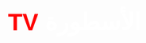 <!DOCTYPE html>
<html lang="en">
<head>
    <meta charset="UTF-8">
    <meta name="viewport" content="width=device-width, initial-scale=1.0">
    <title>ALOSTOURA-TV</title>
    <p style="text-align: center;"> <span style="font-size: 48px;"><strong _msthash="112" _msttexthash="2080234"><span style="font-family: arial, helvetica, sans-serif;"><span style="color: #fff;"></span></span><span style="font-family: arial, helvetica, sans-serif; color: rgb(255, 0, 0);">TV&nbsp;</span></strong></span><strong _msthash="112" _msttexthash="2080234" style="font-size: 48px;"><span style="font-family: arial, helvetica, sans-serif;color: #fff;">الأسطورة&nbsp;</span></strong></p>
    <link rel="ICON" href="01.png">
    <link rel="stylesheet" href="https://stackpath.bootstrapcdn.com/font-awesome/4.7.0/css/font-awesome.min.css" integrity="sha384-wvfXpqpZZVQGK6TAh5PVlGOfQNHSoD2xbE+QkPxCAFlNEevoEH3Sl0sibVcOQVnN" crossorigin="anonymous">
    <link rel="preconnect" href="https://fonts.gstatic.com">
	<link href="https://fonts.googleapis.com/css2?family=Changa:wght@600&display=swap" rel="stylesheet">
 	
<meta name='google-adsense-platform-account' content='ca-host-pub-1556223355139109'/>
<meta name='google-adsense-platform-domain' content='blogspot.com'/>
</head>
<body>
	<div id="fb-root"></div>
<script async defer crossorigin="anonymous" src="https://connect.facebook.net/ar_AR/sdk.js#xfbml=1&version=v14.0" nonce="W7bCYVje"></script><style>
        body{
            background-image: url(Ostora.png)!important;
            background-position: center center!important;
            background-size: cover!important;
            background-repeat: no-repeat!important;
            background-attachment: fixed!important;
            }
        b{font-size:20px}
        p{display: block;}
        a:link, a:visited {color: #f33846;text-decoration: none;transition: all .3s;}
        body{font-family: 'Changa', sans-serif;}
      	::selection {
          background: #f1c40f;
          color: #fff;
          text-shadow: none;}
          .bottom{text-decoration: none;transition: all .3s;}
    
    </style>
    <div style="text-align: center;color: #fff;">
        <img alt="" src="55DNXLH.png" style="height: 100px;margin: 30px;border-radius:100%;">
        
        <div>

    <div id="bottom"></div>
        
</div> 
</body>
</header>

<div id="calendar"></div>
<table id="prayerTimes" class="prayer-table"></table>

<footer>
</footer>
</html>
